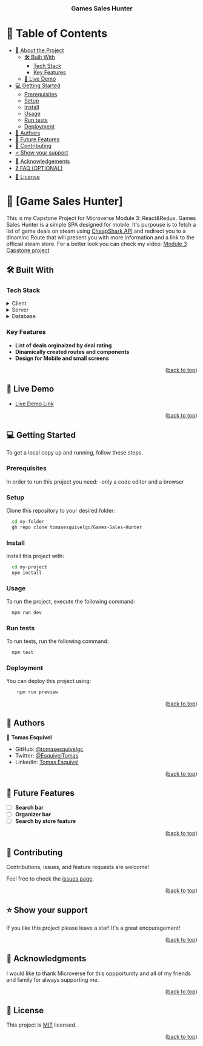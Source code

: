 <a name="readme-top"></a>

<div align="center">

  <h3><b>Games Sales Hunter</b></h3>

</div>

<!-- TABLE OF CONTENTS -->

# 📗 Table of Contents

- [📖 About the Project](#about-project)
  - [🛠 Built With](#built-with)
    - [Tech Stack](#tech-stack)
    - [Key Features](#key-features)
  - [🚀 Live Demo](#live-demo)
- [💻 Getting Started](#getting-started)
  - [Prerequisites](#prerequisites)
  - [Setup](#setup)
  - [Install](#install)
  - [Usage](#usage)
  - [Run tests](#run-tests)
  - [Deployment](#deployment)
- [👥 Authors](#authors)
- [🔭 Future Features](#future-features)
- [🤝 Contributing](#contributing)
- [⭐️ Show your support](#support)
- [🙏 Acknowledgements](#acknowledgements)
- [❓ FAQ (OPTIONAL)](#faq)
- [📝 License](#license)

<!-- PROJECT DESCRIPTION -->

# 📖 [Game Sales Hunter] <a name="about-project"></a>

This is my Capstone Project for Microverse Module 3: React&Redux. Games Sales Hunter is a simple SPA designed for mobile. It's purpouse is to fetch a list of game deals on steam using [CheapShark API](https://apidocs.cheapshark.com) and redirect you to a dinaminc Route that will present you with more information and a link to the official steam store. For a better look you can check my video: [Module 3 Capstone project](https://www.loom.com/share/20cb3c26e17541e3a7789ec4b8499f2d?sid=9f7892df-6895-4a86-aa3f-1439205cb77e)

## 🛠 Built With <a name="built-with"></a>

### Tech Stack <a name="tech-stack"></a>

<details>
  <summary>Client</summary>
  <ul>
    <li><a href="https://reactjs.org/">React.js</a></li>
    <li><a href="https://vitejs.dev">Vite</a></li>
  </ul>
</details>

<details>
  <summary>Server</summary>
  <ul>
    <li><a href="https://www.netlify.com">Netlify</a></li>
  </ul>
</details>

<details>
<summary>Database</summary>
  <ul>
    <li><a href="https://apidocs.cheapshark.com">CheapShark</a></li>
    <li><a href="https://redux.js.org">Redux.js</a></li>
  </ul>
</details>

<!-- Features -->

### Key Features <a name="key-features"></a>

- **List of deals orginaized by deal rating**
- **Dinamically created routes and components**
- **Design for Mobile and small screens**

<p align="right">(<a href="#readme-top">back to top</a>)</p>

<!-- LIVE DEMO -->

## 🚀 Live Demo <a name="live-demo"></a>

- [Live Demo Link](https://monumental-raindrop-ef8680.netlify.app)

<p align="right">(<a href="#readme-top">back to top</a>)</p>

<!-- GETTING STARTED -->

## 💻 Getting Started <a name="getting-started"></a>

To get a local copy up and running, follow these steps.

### Prerequisites

In order to run this project you need:
  -only a code editor and a browser

### Setup

Clone this repository to your desired folder:


```sh
  cd my-folder
  gh repo clone tomasesquivelgc/Games-Sales-Hunter
```

### Install

Install this project with:


```sh
  cd my-project
  npm install
```


### Usage

To run the project, execute the following command:



```sh
  npm run dev
```


### Run tests

To run tests, run the following command:


```sh
  npm test
```


### Deployment

You can deploy this project using:


```sh
    npm run preview
```

<p align="right">(<a href="#readme-top">back to top</a>)</p>

<!-- AUTHORS -->

## 👥 Authors <a name="authors"></a>

👤 **Tomas Esquivel**

- GitHub: [@tomasesquivelgc](https://github.com/tomasesquivelgc)
- Twitter: [@EsquivelTomas](https://twitter.com/EsquivelTomas)
- LinkedIn: [Tomas Esquivel](https://www.linkedin.com/in/tomás-esquivel-b2160568/)

<p align="right">(<a href="#readme-top">back to top</a>)</p>

<!-- FUTURE FEATURES -->

## 🔭 Future Features <a name="future-features"></a>

- [ ] **Search bar**
- [ ] **Organizer bar**
- [ ] **Search by store feature**

<p align="right">(<a href="#readme-top">back to top</a>)</p>

<!-- CONTRIBUTING -->

## 🤝 Contributing <a name="contributing"></a>

Contributions, issues, and feature requests are welcome!

Feel free to check the [issues page](../../issues/).

<p align="right">(<a href="#readme-top">back to top</a>)</p>

<!-- SUPPORT -->

## ⭐️ Show your support <a name="support"></a>

If you like this project please leave a star! It's a great encouragement!

<p align="right">(<a href="#readme-top">back to top</a>)</p>

<!-- ACKNOWLEDGEMENTS -->

## 🙏 Acknowledgments <a name="acknowledgements"></a>

I would like to thank Microverse for this oppportunity and all of my friends and family for always supporting me.

<p align="right">(<a href="#readme-top">back to top</a>)</p>

<!-- LICENSE -->

## 📝 License <a name="license"></a>

This project is [MIT](./LICENSE) licensed.

<p align="right">(<a href="#readme-top">back to top</a>)</p>